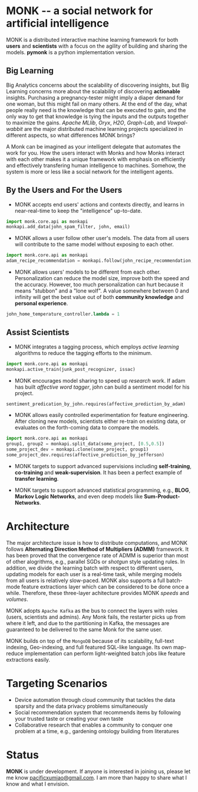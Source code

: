 **MONK** -- a social network for artificial intelligence
======

MONK is a distributed interactive machine learning framework for both **users** and **scientists** with a focus on the agility of building and sharing the models. **pymonk** is a python implementation version.

Big Learning
--------
Big Analytics concerns about the scalability of discovering insights, but Big Learning concerns more about the scalability of discovering **actionable** insights. Purchasing a pregnancy-tester might imply a diaper demand for one woman, but this might fail on many others. At the end of the day, what people really need is the knowledge that can be executed to gain, and the only way to get that knowledge is tying the inputs and the outputs together to maximize the gains. *Apache MLlib*, *Oryx*, *H2O*, *Graph-Lab*, and *Vowpal-wabbit* are the major distributed machine learning projects specialized in different aspects, so what differences MONK brings?

A Monk can be imagined as your intelligent delegate that automates the work for you. How the users interact with Monks and how Monks interact with each other makes it a unique framework with emphasis on efficiently and effectively transfering human intelligence to machines. Somehow, the system is more or less like a social network for the intelligent agents.

By the Users and For the Users
-----

* MONK accepts end users' actions and contexts directly, and learns in near-real-time to keep the "intelligence" up-to-date. 

```python
import monk.core.api as monkapi
monkapi.add_data(john_spam_filter, john, email)
```

* MONK allows a user follow other user's models. The data from all users will contribute to the same model without exposing to each other.

```python
import monk.core.api as monkapi
adam_recipe_recommendation = monkapi.follow(john_recipe_recommendation, 'adam')
```

* MONK allows users' models to be different from each other. Personalization can reduce the model size, improve both the speed and the accuracy. However, too much personalization can hurt because it means "stubbon" and a "lone wolf". A value somewhere between 0 and infinity will get the best value out of both **community knowledge** and **personal experience**.

```python
john_home_temperature_controller.lambda = 1
```

Assist Scientists
----

* MONK integrates a tagging process, which employs *active learning* algorithms to reduce the tagging efforts to the minimum.

```python
import monk.core.api as monkapi
monkapi.active_train(junk_post_recognizer, issac)
```

* MONK encourages model sharing to speed up *research* work. If adam has built *affective word tagger*, john can build a sentiment model for his project.

```python
sentiment_predication_by_john.requires(affective_prediction_by_adam)
```

* MONK allows easily controlled experimentation for feature engineering. After cloning new models, scientists either re-train on existing data, or evaluates on the forth-coming data to compare the models.

```python
import monk.core.api as monkapi
group1, group2 = monkapi.split_data(some_project, [0.5,0.5])
some_project_dev = monkapi.clone(some_project, group1)
some_project_dev.requires(affective_prediction_by_jefferson)
```

* MONK targets to support advanced supervisions including **self-training**, **co-training** and **weak-supervision**. It has been a perfect example of **transfer learning**.

* MONK targets to support advanced statistical programming, e.g., **BLOG**, **Markov Logic Networks**, and even deep models like **Sum-Product-Networks**.

Architecture
=======

The major architecture issue is how to distribute computations, and MONK follows **Alternating Direction Method of Multipliers (ADMM)** framework. It has been proved that the convergence rate of ADMM is superior than most of other alogrithms, e.g., parallel SGDs or *shotgun* style updating rules. In addition, we divide the learning batch with respect to different users, updating models for each user is a real-time task, while merging models from all users is relatively slow-paced. MONK also supports a full batch-mode feature extractions layer which can be considered to be done once a while. Therefore, these three-layer achitecture provides MONK *speeds* and *volumes*.

MONK adopts `Apache Kafka` as the bus to connect the layers with roles (users, scientists and admins). Any Monk fails, the restarter picks up from where it left, and due to the partitioning in Kafka, the messages are guaranteed to be delivered to the same Monk for the same user.


MONK builds on top of the `MongoDB` because of its scalability, full-text indexing, Geo-indexing, and full featured SQL-like language. Its own map-reduce implementation can perform light-weighted batch jobs like feature extractions easily.


Targeting Scenarios
=======

* Device automation through cloud community that tackles the data sparsity and the data privacy problems simultaneously
* Social recommendation system that recommends items by following your trusted taste or creating your own taste
* Collaborative research that enables a community to conquer one problem at a time, e.g., gardening ontology building from literatures


Status
=======

**MONK** is under development. If anyone is interested in joining us, please let me know <pacificxumiao@gmail.com>. I am more than happy to share what I know and what I envision.

















